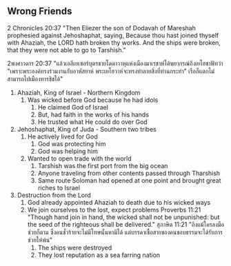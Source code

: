 ## Wrong Friends

2 Chronicles 20:37 "Then Eliezer the son of Dodavah of Mareshah prophesied against Jehoshaphat, saying, Because thou hast joined thyself with Ahaziah, the LORD hath broken thy works. And the ships were broken, that they were not able to go to Tarshish."

2พงศาวดาร 20:37 "แล้วเอลีเยเซอร์บุตรชายโดดาวาหุแห่งเมืองมาเรชาห์ได้พยากรณ์ถึงเยโฮชาฟัทว่า "เพราะพระองค์ทรงร่วมงานกับอาหัสยาห์ พระเยโฮวาห์จะทรงทำลายสิ่งที่ท่านกระทำ" เรือก็แตกไม่สามารถไปเมืองทารชิชได้"

1. Ahaziah, King of Israel - Northern Kingdom
	1. Was wicked before God because he had idols
		1. He claimed God of Israel
		2. But, had faith in the works of his hands
		3. He trusted what He could do over God
2. Jehoshaphat, King of Juda - Southern two tribes
	1. He actively lived for God
		1. God was protecting him
		2. God was helping him
	2. Wanted to open trade with the world
		1. Tarshish was the first port from the big ocean
		2. Anyone traveling from other contents passed through Tharshish
		3. Same route Soloman had opened at one point and brought great riches to Israel
3. Destruction from the Lord
	1. God already appointed Ahaziah to death due to his wicked ways
	2. We join ourselves to the lost, expect problems
		Proverbs 11:21 "Though hand join in hand, the wicked shall not be unpunished: but the seed of the righteous shall be delivered."
		สุภาษิต 11:21 "ถึงแม้ใครลงมือช่วยก็ตาม ซึ่งคนชั่วร้ายจะไม่มีโทษนั้นหามิได้ แต่บรรดาเชื้อสายของคนชอบธรรมจะได้รับการช่วยให้พ้น"
		1. The ships were destroyed
		2. They lost reputation as a sea farring nation